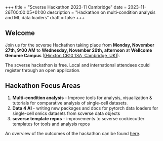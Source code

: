 +++
title = "Scverse Hackathon 2023-11 Cambridge"
date = 2023-11-26T00:00:05+01:00
description = "Hackathon on multi-condition analysis and ML data loaders"
draft = false
+++

## Welcome

Join us for the scverse Hackathon taking place from **Monday, November 27th, 9:00 AM** to **Wednesday, November 29th, afternoon** at **Wellcome Genome Campus** ([(Hinxton CB10 1SA, Cambridge, UK)](https://www.google.com/maps/place/Wellcome+Genome+Campus/@52.0802014,0.1871654,15z/data=!4m6!3m5!1s0x47d87ccc6d10a9c9:0x3f7ad92339a765b6!8m2!3d52.0802014!4d0.1871654!16s%2Fm%2F02rttyd?entry=ttu)).

The scverse hackathon is free. Local and international attendees could register through an open application.

## Hackathon Focus Areas

1. **Multi-condition analysis** - Improve tools for analysis, visualization & tutorials for comparative analysis of single-cell datasets.
2. **Data 4 AI** - writing new packages and docs for pytorch data loaders for single-cell omics datasets from scverse data objects
3. **scverse template repos** - improvements to scverse cookiecutter templates for tools and analysis repos

An overview of the outcomes of the hackathon can be found [here](https://twitter.com/scverse_team/status/1735257738916102575). 